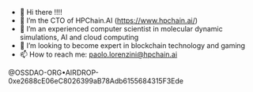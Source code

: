 - 👋 Hi there !!!!
- 👀 I’m the CTO of HPChain.AI (https://www.hpchain.ai/)
- 🌱 I’m an experienced computer scientist in molecular dynamic simulations, AI and cloud computing
- 💞️ I’m looking to become expert in blockchain technology and gaming
- 📫 How to reach me: paolo.lorenzini@hpchain.ai


@OSSDAO-ORG•AIRDROP-0xe2688cE06eC8026399aB78Adb6155684315F3Ede
<!---
Eliman925/Eliman925 is a ✨ special ✨ repository because its `README.md` (this file) appears on your GitHub profile.
You can click the Preview link to take a look at your changes.
--->
